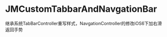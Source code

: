JMCustomTabbarAndNavgationBar
=============================

继承系统TabBarController重写样式，NavgationController的修改iOS6下加右滑返回手势
